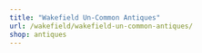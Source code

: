 ```yaml
---
title: "Wakefield Un-Common Antiques"
url: /wakefield/wakefield-un-common-antiques/
shop: antiques
---
```

